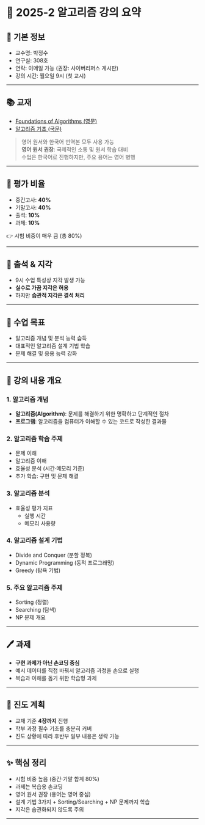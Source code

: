 # 📘 2025-2 알고리즘 강의 요약

## 🏫 기본 정보
- 교수명: 박정수  
- 연구실: 308호  
- 연락: 이메일 가능 (권장: 사이버리퍼스 게시판)  
- 강의 시간: 월요일 9시 (첫 교시)  

---

## 📚 교재
- [Foundations of Algorithms (영문)](https://product.kyobobook.co.kr/detail/S000003153606)  
- [알고리즘 기초 (국문)](https://product.kyobobook.co.kr/detail/S000001732184)  

> 영어 원서와 한국어 번역본 모두 사용 가능  
> **영어 원서 권장**: 국제적인 소통 및 원서 학습 대비  
> 수업은 한국어로 진행하지만, 주요 용어는 영어 병행  

---

## 📝 평가 비율
- 중간고사: **40%**  
- 기말고사: **40%**  
- 출석: **10%**  
- 과제: **10%**  

👉 시험 비중이 매우 큼 (총 80%)  

---

## 🏃 출석 & 지각
- 9시 수업 특성상 지각 발생 가능  
- **실수로 가끔 지각은 허용**  
- 하지만 **습관적 지각은 결석 처리**  

---

## 📖 수업 목표
- 알고리즘 개념 및 분석 능력 습득  
- 대표적인 알고리즘 설계 기법 학습  
- 문제 해결 및 응용 능력 강화  

---

## 📂 강의 내용 개요

### 1. 알고리즘 개념
- **알고리즘(Algorithm)**: 문제를 해결하기 위한 명확하고 단계적인 절차  
- **프로그램**: 알고리즘을 컴퓨터가 이해할 수 있는 코드로 작성한 결과물

### 2. 알고리즘 학습 주제
- 문제 이해  
- 알고리즘 이해  
- 효율성 분석 (시간·메모리 기준)  
- 추가 학습: 구현 및 문제 해결

### 3. 알고리즘 분석
- 효율성 평가 지표  
  - 실행 시간  
  - 메모리 사용량  

### 4. 알고리즘 설계 기법
- Divide and Conquer (분할 정복)  
- Dynamic Programming (동적 프로그래밍)  
- Greedy (탐욕 기법)  

### 5. 주요 알고리즘 주제
- Sorting (정렬)  
- Searching (탐색)  
- NP 문제 개요  

---

## 🖊️ 과제
- **구현 과제가 아닌 손코딩 중심**  
- 예시 데이터를 직접 바꿔서 알고리즘 과정을 손으로 실행  
- 복습과 이해를 돕기 위한 학습형 과제  

---

## 📌 진도 계획
- 교재 기준 **4장까지** 진행  
- 학부 과정 필수 기초를 충분히 커버  
- 진도 상황에 따라 후반부 일부 내용은 생략 가능  

---

## ✨ 핵심 정리
- 시험 비중 높음 (중간·기말 합계 80%)  
- 과제는 복습용 손코딩  
- 영어 원서 권장 (용어는 영어 중심)  
- 설계 기법 3가지 + Sorting/Searching + NP 문제까지 학습  
- 지각은 습관화되지 않도록 주의  

---
